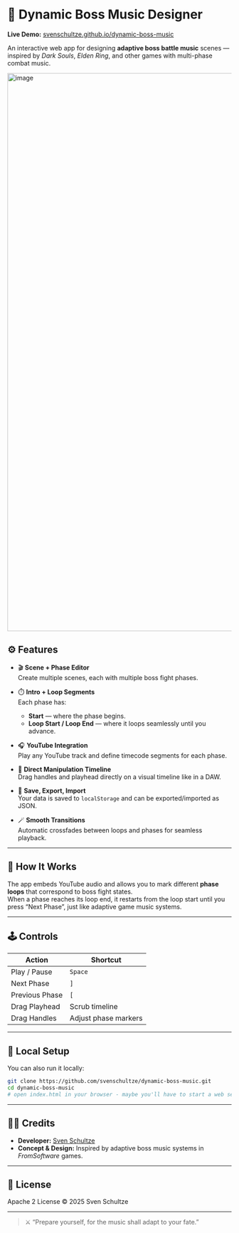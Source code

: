 # 🎵 Dynamic Boss Music Designer

**Live Demo:** [svenschultze.github.io/dynamic-boss-music](https://svenschultze.github.io/dynamic-boss-music/)

An interactive web app for designing **adaptive boss battle music** scenes — inspired by *Dark Souls*, *Elden Ring*, and other games with multi-phase combat music.

<img width="2485" height="1255" alt="image" src="https://github.com/user-attachments/assets/c32871c4-4f0c-4bed-b6a1-9f5ae8618d42" />

## ⚙️ Features

- 🎬 **Scene + Phase Editor**  
  Create multiple scenes, each with multiple boss fight phases.

- ⏱️ **Intro + Loop Segments**  
  Each phase has:
  - **Start** — where the phase begins.  
  - **Loop Start / Loop End** — where it loops seamlessly until you advance.

- 🎧 **YouTube Integration**  
  Play any YouTube track and define timecode segments for each phase.

- 🎨 **Direct Manipulation Timeline**  
  Drag handles and playhead directly on a visual timeline like in a DAW.

- 💾 **Save, Export, Import**  
  Your data is saved to `localStorage` and can be exported/imported as JSON.

- 🪄 **Smooth Transitions**  
  Automatic crossfades between loops and phases for seamless playback.

---

## 🧠 How It Works

The app embeds YouTube audio and allows you to mark different **phase loops** that correspond to boss fight states.  
When a phase reaches its loop end, it restarts from the loop start until you press “Next Phase”, just like adaptive game music systems.

---

## 🕹️ Controls

| Action | Shortcut |
|--------|-----------|
| Play / Pause | `Space` |
| Next Phase | `]` |
| Previous Phase | `[` |
| Drag Playhead | Scrub timeline |
| Drag Handles | Adjust phase markers |

---

## 🚀 Local Setup

You can also run it locally:

```bash
git clone https://github.com/svenschultze/dynamic-boss-music.git
cd dynamic-boss-music
# open index.html in your browser - maybe you'll have to start a web server because of the youtube API
```

---

## 🧙‍♂️ Credits

* **Developer:** [Sven Schultze](https://github.com/svenschultze)
* **Concept & Design:** Inspired by adaptive boss music systems in *FromSoftware* games.

---

## 🧩 License

Apache 2 License © 2025 Sven Schultze

---

> ⚔️ “Prepare yourself, for the music shall adapt to your fate.”

